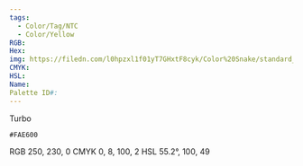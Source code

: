 ```yaml
---
tags:
  - Color/Tag/NTC
  - Color/Yellow
RGB: 
Hex: 
img: https://filedn.com/l0hpzxl1f01yT7GHxtF8cyk/Color%20Snake/standard_csv_to_svg/%23/FAE600.svg
CMYK: 
HSL: 
Name: 
Palette ID#:
---
```

Turbo
```palette
#FAE600
```
RGB 250, 230, 0
CMYK	0, 8, 100, 2
HSL	55.2°, 100, 49